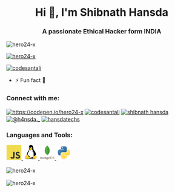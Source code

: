 <h1 align="center">Hi 👋, I'm Shibnath Hansda</h1>
<h3 align="center">A passionate Ethical Hacker form INDIA</h3>

<p align="left"> <img src="https://komarev.com/ghpvc/?username=hero24-x&label=Profile%20views&color=0e75b6&style=flat" alt="hero24-x" /> </p>

<p align="left"> <a href="https://github.com/ryo-ma/github-profile-trophy"><img src="https://github-profile-trophy.vercel.app/?username=hero24-x" alt="hero24-x" /></a> </p>

<p align="left"> <a href="https://twitter.com/codesantali" target="blank"><img src="https://img.shields.io/twitter/follow/codesantali?logo=twitter&style=for-the-badge" alt="codesantali" /></a> </p>

- ⚡ Fun fact **🥳**

<h3 align="left">Connect with me:</h3>
<p align="left">
<a href="https://codepen.io/https://codepen.io/hero24-x" target="blank"><img align="center" src="https://raw.githubusercontent.com/rahuldkjain/github-profile-readme-generator/master/src/images/icons/Social/codepen.svg" alt="https://codepen.io/hero24-x" height="30" width="40" /></a>
<a href="https://twitter.com/codesantali" target="blank"><img align="center" src="https://raw.githubusercontent.com/rahuldkjain/github-profile-readme-generator/master/src/images/icons/Social/twitter.svg" alt="codesantali" height="30" width="40" /></a>
<a href="https://fb.com/shibnath hansda" target="blank"><img align="center" src="https://raw.githubusercontent.com/rahuldkjain/github-profile-readme-generator/master/src/images/icons/Social/facebook.svg" alt="shibnath hansda" height="30" width="40" /></a>
<a href="https://instagram.com/@h4nsda._" target="blank"><img align="center" src="https://raw.githubusercontent.com/rahuldkjain/github-profile-readme-generator/master/src/images/icons/Social/instagram.svg" alt="@h4nsda._" height="30" width="40" /></a>
<a href="https://www.youtube.com/c/hansdatechs" target="blank"><img align="center" src="https://raw.githubusercontent.com/rahuldkjain/github-profile-readme-generator/master/src/images/icons/Social/youtube.svg" alt="hansdatechs" height="30" width="40" /></a>
</p>

<h3 align="left">Languages and Tools:</h3>
<p align="left"> <a href="https://developer.mozilla.org/en-US/docs/Web/JavaScript" target="_blank" rel="noreferrer"> <img src="https://raw.githubusercontent.com/devicons/devicon/master/icons/javascript/javascript-original.svg" alt="javascript" width="40" height="40"/> </a> <a href="https://www.linux.org/" target="_blank" rel="noreferrer"> <img src="https://raw.githubusercontent.com/devicons/devicon/master/icons/linux/linux-original.svg" alt="linux" width="40" height="40"/> </a> <a href="https://www.mongodb.com/" target="_blank" rel="noreferrer"> <img src="https://raw.githubusercontent.com/devicons/devicon/master/icons/mongodb/mongodb-original-wordmark.svg" alt="mongodb" width="40" height="40"/> </a> <a href="https://www.python.org" target="_blank" rel="noreferrer"> <img src="https://raw.githubusercontent.com/devicons/devicon/master/icons/python/python-original.svg" alt="python" width="40" height="40"/> </a> </p>

<p><img align="center" src="https://github-readme-stats.vercel.app/api/top-langs?username=hero24-x&show_icons=true&locale=en&layout=compact" alt="hero24-x" /></p>

<p><img align="center" src="https://github-readme-streak-stats.herokuapp.com/?user=hero24-x&" alt="hero24-x" /></p>
